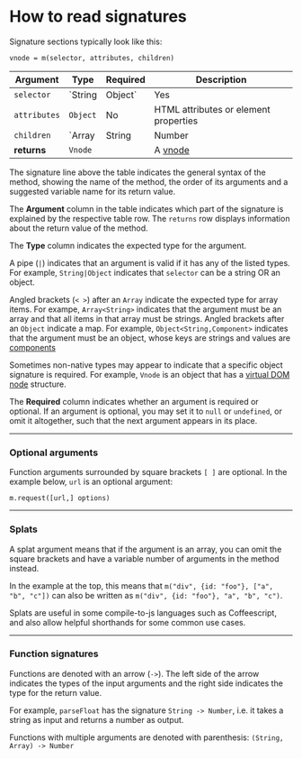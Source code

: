 # How to read signatures

Signature sections typically look like this:

`vnode = m(selector, attributes, children)`

Argument     | Type                                 | Required | Description
------------ | ------------------------------------ | -------- | ---
`selector`   | `String|Object`                      | Yes      | A CSS selector or a component
`attributes` | `Object`                             | No       | HTML attributes or element properties
`children`   | `Array<Vnode>|String|Number|Boolean` | No       | Child [vnodes](vnodes.md). Can be written as [splat arguments](signatures.md#splats)
**returns**  | `Vnode`                              |          | A [vnode](vnodes.md)

The signature line above the table indicates the general syntax of the method, showing the name of the method, the order of its arguments and a suggested variable name for its return value.

The **Argument** column in the table indicates which part of the signature is explained by the respective table row. The `returns` row displays information about the return value of the method.

The **Type** column indicates the expected type for the argument.

A pipe (`|`) indicates that an argument is valid if it has any of the listed types. For example, `String|Object` indicates that `selector` can be a string OR an object.

Angled brackets (`< >`) after an `Array` indicate the expected type for array items. For exampe, `Array<String>` indicates that the argument must be an array and that all items in that array must be strings. Angled brackets after an `Object` indicate a map. For example, `Object<String,Component>` indicates that the argument must be an object, whose keys are strings and values are [components](components.md)

Sometimes non-native types may appear to indicate that a specific object signature is required. For example, `Vnode` is an object that has a [virtual DOM node](vnodes.md) structure.

The **Required** column indicates whether an argument is required or optional. If an argument is optional, you may set it to `null` or `undefined`, or omit it altogether, such that the next argument appears in its place.

---

### Optional arguments

Function arguments surrounded by square brackets `[ ]` are optional. In the example below, `url` is an optional argument:

`m.request([url,] options)`

---

### Splats

A splat argument means that if the argument is an array, you can omit the square brackets and have a variable number of arguments in the method instead.

In the example at the top, this means that `m("div", {id: "foo"}, ["a", "b", "c"])` can also be written as `m("div", {id: "foo"}, "a", "b", "c")`.

Splats are useful in some compile-to-js languages such as Coffeescript, and also allow helpful shorthands for some common use cases.

---

### Function signatures

Functions are denoted with an arrow (`->`). The left side of the arrow indicates the types of the input arguments and the right side indicates the type for the return value.

For example, `parseFloat` has the signature `String -> Number`, i.e. it takes a string as input and returns a number as output.

Functions with multiple arguments are denoted with parenthesis: `(String, Array) -> Number`

